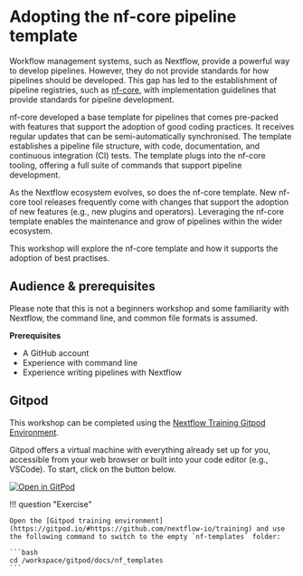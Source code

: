 # Adopting the nf-core pipeline template

Workflow management systems, such as Nextflow, provide a powerful way to develop pipelines. However, they do not provide standards for how pipelines should be developed. This gap has led to the establishment of pipeline registries, such as [nf-core](https://nf-co.re/), with implementation guidelines that provide standards for pipeline development.

nf-core developed a base template for pipelines that comes pre-packed with features that support the adoption of good coding practices. It receives regular updates that can be semi-automatically synchronised. The template establishes a pipeline file structure, with code, documentation, and continuous integration (CI) tests. The template plugs into the nf-core tooling, offering a full suite of commands that support pipeline development.

As the Nextflow ecosystem evolves, so does the nf-core template. New nf-core tool releases frequently come with changes that support the adoption of new features (e.g., new plugins and operators). Leveraging the nf-core template enables the maintenance and grow of pipelines within the wider ecosystem.

This workshop will explore the nf-core template and how it supports the adoption of best practises.

## Audience & prerequisites

Please note that this is not a beginners workshop and some familiarity with Nextflow, the command line, and common file formats is assumed.

**Prerequisites**

-   A GitHub account
-   Experience with command line
-   Experience writing pipelines with Nextflow

## Gitpod

This workshop can be completed using the [Nextflow Training Gitpod Environment](https://gitpod.io/#https://github.com/nextflow-io/training).

Gitpod offers a virtual machine with everything already set up for you, accessible from your web browser or built into your code editor (e.g., VSCode). To start, click on the button below.

[![Open in GitPod](https://img.shields.io/badge/Gitpod-%20Open%20in%20Gitpod-908a85?logo=gitpod)](https://gitpod.io/#https://github.com/nextflow-io/training)

!!! question "Exercise"

    Open the [Gitpod training environment](https://gitpod.io/#https://github.com/nextflow-io/training) and use the following command to switch to the empty `nf-templates` folder:

    ```bash
    cd /workspace/gitpod/docs/nf_templates
    ```

